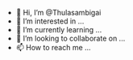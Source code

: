 - 👋 Hi, I’m @Thulasambigai
- 👀 I’m interested in ...
- 🌱 I’m currently learning ...
- 💞️ I’m looking to collaborate on ...
- 📫 How to reach me ...

<!---
Thulasambigai/Thulasambigai is a ✨ special ✨ repository because its `README.md` (this file) appears on your GitHub profile.
You can click the Preview link to take a look at your changes.
--->
